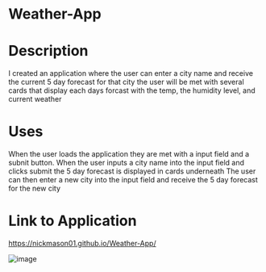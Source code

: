 # Weather-App

# Description

I created an application where the user can enter a city name and receive the  current 5 day forecast for that city
the user will be met with several cards that display each days forcast with the temp, the humidity level, and current weather

# Uses

When the user loads the application they are met with a input field and a subnit button. 
When the user inputs a city name into the input field and clicks submit the 5 day forecast is displayed in cards underneath
The user can then enter a new city into the input field and receive the 5 day forecast for the new city 

# Link to Application
https://nickmason01.github.io/Weather-App/

![image](https://user-images.githubusercontent.com/108901623/186803688-4d5b1f9a-8363-483e-8ff4-a6966795ee1c.png)

